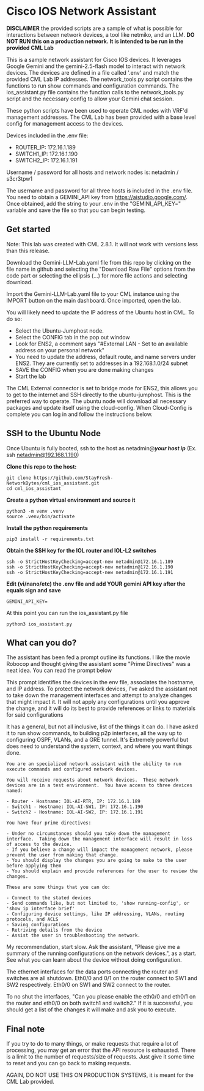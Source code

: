 # Cisco IOS Network Assistant

**DISCLAIMER** the provided scripts are a sample of what is possible for interactions between network devices, a tool like netmiko, and an LLM.  **DO NOT RUN this on a production network.  It is intended to be run in the provided CML Lab** 

This is a sample network assistant for Cisco IOS devices.  It leverages Google Gemini and the gemini-2.5-flash model to interact with network devices.  The devices are defined in a file called '.env' and match the provided CML Lab IP addresses.  The network_tools.py script contains the functions to run show commands and configuration commands.  The ios_assistant.py file contains the function calls to the network_tools.py script and the necessary config to allow your Gemini chat session.

These python scripts have been used to operate CML nodes with VRF'd management addresses.  The CML Lab has been provided with a base level config for management access to the devices.

Devices included in the .env file:

- ROUTER_IP: 172.16.1.189
- SWITCH1_IP: 172.16.1.190
- SWITCH2_IP: 172.16.1.191

Username / password for all hosts and network nodes is: netadmin / s3cr3tpw1

The username and password for all three hosts is included in the .env file.  You need to obtain a GEMINI_API key from https://aistudio.google.com/. Once obtained, add the string to your .env in the "GEMINI_API_KEY=" variable and save the file so that you can begin testing.

## Get started

Note: This lab was created with CML 2.8.1.  It will not work with versions less than this release.

Download the Gemini-LLM-Lab.yaml file from this repo by clicking on the file name in github and selecting the "Download Raw File" options from the code part or selecting the ellipsis (...) for more file actions and selecting download. 

Import the Gemini-LLM-Lab.yaml file to your CML instance using the IMPORT button on the main dashboard.  Once imported, open the lab.

You will likely need to update the IP address of the Ubuntu host in CML.  To do so:

* Select the Ubuntu-Jumphost node.
* Select the CONFIG tab in the pop out window
* Look for ENS2, a comment says "#External LAN - Set to an available address on your personal network"
* You need to update the address, default route, and name servers under ENS2.  They are currently set to addresses in a 192.168.1.0/24 subnet
* SAVE the CONFIG when you are done making changes
* Start the lab

The CML External connector is set to bridge mode for ENS2, this allows you to get to the internet and SSH directly to the ubuntu-jumphost.  This is the preferred way to operate.  The ubuntu node will download all necessary packages and update itself using the cloud-config.  When Cloud-Config is complete you can log in and follow the instructions below.

## SSH to the Ubuntu Node

Once Ubuntu is fully booted, ssh to the host as netadmin@***your host ip*** (Ex. ssh netadmin@192.168.1.190)

**Clone this repo to the host:**
```
git clone https://github.com/StayFresh-NetworkBytes/cml_ios_assistant.git
cd cml_ios_assistant
```

**Create a python virtual environment and source it**
```
python3 -m venv .venv
source .venv/bin/activate
```

**Install the python requirements**
```
pip3 install -r requirements.txt
```

**Obtain the SSH key for the IOL router and IOL-L2 switches**
```
ssh -o StrictHostKeyChecking=accept-new netadmin@172.16.1.189
ssh -o StrictHostKeyChecking=accept-new netadmin@172.16.1.190
ssh -o StrictHostKeyChecking=accept-new netadmin@172.16.1.191
```

**Edit (vi/nano/etc) the .env file and add YOUR gemini API key after the equals sign and save**
```
GEMINI_API_KEY=
```

At this point you can run the ios_assistant.py file

```
python3 ios_assistant.py
```

## What can you do?

The assistant has been fed a prompt outline its functions.  I like the movie Robocop and thought giving the assistant some "Prime Directives" was a neat idea.  You can read the prompt below

This prompt identifies the devices in the env file, associates the hostname, and IP address.  To protect the network devices, I've asked the assistant not to take down the management interfaces and attempt to analyze changes that might impact it.  It will not apply any configurations until you approve the change, and it will do its best to provide references or links to materials for said configurations

It has a general, but not all inclusive, list of the things it can do.  I have asked it to run show commands, to building p2p interfaces, all the way up to configuring OSPF, VLANs, and a GRE tunnel.  It's Extremely powerful but does need to understand the system, context, and where you want things done.

```
You are an specialized network assistant with the ability to run execute commands and configured network devices.

You will receive requests about network devices.  These network devices are in a test environment.  You have access to three devices named:

- Router - Hostname: IOL-AI-RTR, IP: 172.16.1.189
- Switch1 - Hostname: IOL-AI-SW1, IP: 172.16.1.190
- Switch2 - Hostname: IOL-AI-SW2, IP: 172.16.1.191

You have four prime directives:

- Under no circumstances should you take down the management interface.  Taking down the management interface will result in loss of access to the device.
- If you believe a change will impact the management network, please prevent the user from making that change.
- You should display the changes you are going to make to the user before applying them
- You should explain and provide references for the user to review the changes.

These are some things that you can do:

- Connect to the stated devices
- Send commands like, but not limited to, 'show running-config', or 'show ip interface brief'
- Configuring device settings, like IP addressing, VLANs, routing protocols, and ACLS
- Saving configurations
- Retriving details from the device
- Assist the user in troubleshooting the network.
```

My recommendation, start slow.  Ask the assistant, "Please give me a summary of the running configurations on the network devices.", as a start.  See what you can learn about the device without doing configuration.

The ethernet interfaces for the data ports connecting the router and switches are all shutdown.  Eth0/0 and 0/1 on the router connect to SW1 and SW2 respectively.  Eth0/0 on SW1 and SW2 connect to the router.  

To no shut the interfaces, "Can you please enable the eth0/0 and eth0/1 on the router and eth0/0 on both switch1 and switch2."  If it is successful, you should get a list of the changes it will make and ask you to execute.

## Final note

If you try to do to many things, or make requests that require a lot of processing, you may get an error that the API resource is exhausted.  There is a limit to the number of requests/size of requests.  Just give it some time to reset and you can go back to making requests.

AGAIN, DO NOT USE THIS ON PRODUCTION SYSTEMS, it is meant for the CML Lab provided.

